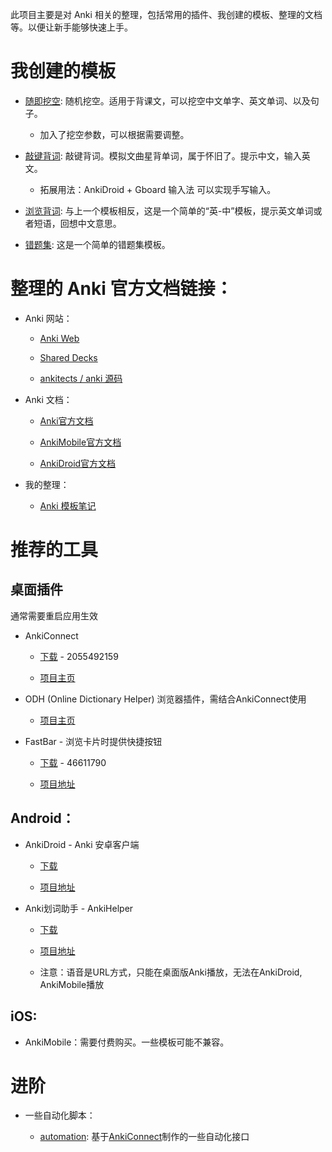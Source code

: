 此项目主要是对 Anki 相关的整理，包括常用的插件、我创建的模板、整理的文档等。以便让新手能够快速上手。

# 我创建的模板

- [随即挖空](%E9%9A%8F%E5%8D%B3%E6%8C%96%E7%A9%BA/): 随机挖空。适用于背课文，可以挖空中文单字、英文单词、以及句子。

  - 加入了挖空参数，可以根据需要调整。

- [敲键背词](%E6%95%B2%E9%94%AE%E8%83%8C%E8%AF%8D/): 敲键背词。模拟文曲星背单词，属于怀旧了。提示中文，输入英文。

  - 拓展用法：AnkiDroid + Gboard 输入法 可以实现手写输入。

- [浏览背词](%E6%B5%8F%E8%A7%88%E8%83%8C%E8%AF%8D/): 与上一个模板相反，这是一个简单的“英-中”模板，提示英文单词或者短语，回想中文意思。

- [错题集](%E9%94%99%E9%A2%98%E9%9B%86/): 这是一个简单的错题集模板。

# 整理的 Anki 官方文档链接：

- Anki 网站：

  - [Anki Web](https://ankiweb.net/decks/)

  - [Shared Decks](https://ankiweb.net/shared/decks/)

  - [ankitects / anki 源码](https://github.com/ankitects/anki)

- Anki 文档：

  - [Anki官方文档](https://docs.ankiweb.net/)

  - [AnkiMobile官方文档](https://docs.ankimobile.net/)

  - [AnkiDroid官方文档](https://docs.ankidroid.org/)

- 我的整理：

  - [Anki 模板笔记](Anki%20%E6%A8%A1%E6%9D%BF.md)

# 推荐的工具

## 桌面插件

通常需要重启应用生效

- AnkiConnect

  - [下载](https://ankiweb.net/shared/info/2055492159) - 2055492159

  - [项目主页](https://foosoft.net/projects/anki-connect/)

- ODH (Online Dictionary Helper) 浏览器插件，需结合AnkiConnect使用

  - [项目主页](https://github.com/ninja33/ODH)

- FastBar - 浏览卡片时提供快捷按钮

  - [下载](https://ankiweb.net/shared/info/46611790) - 46611790

  - [项目地址](https://github.com/ankipalace/Fastbar-with-nightmode-support)

## Android：

- AnkiDroid - Anki 安卓客户端

  - [下载](https://f-droid.org/repository/browse/?fdid=com.ichi2.anki)

  - [项目地址](https://github.com/ankidroid/Anki-Android)

- Anki划词助手 - AnkiHelper

  - [下载](https://www.coolapk.com/apk/com.mmjang.ankihelper)

  - [项目地址](https://github.com/mmjang/ankihelper)

  - 注意：语音是URL方式，只能在桌面版Anki播放，无法在AnkiDroid, AnkiMobile播放

## iOS:

- AnkiMobile：需要付费购买。一些模板可能不兼容。

# 进阶

- 一些自动化脚本：

  - [automation](/automation/): 基于[AnkiConnect](https://ankiweb.net/shared/info/2055492159)制作的一些自动化接口